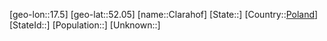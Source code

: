 ﻿---
location: [52.05,17.5]
type: City
tags:
- geo/City


SpocWebEntityId: 29619
isDeleted: false
confidential: public

---
[geo-lon::17.5]
[geo-lat::52.05]
[name::Clarahof]
[State::]
[Country::[Poland](geo/Continent/Europe/Poland.md)]
[StateId::]
[Population::]
[Unknown::]

